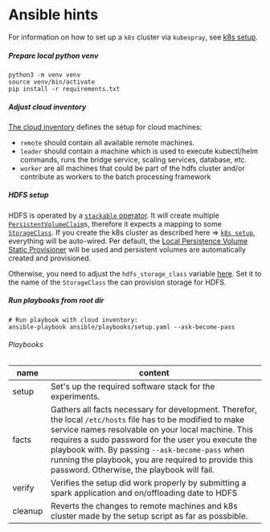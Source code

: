 # Ansible hints

For information on how to set up a `k8s` cluster via `kubespray`, see [k8s setup](k8s_setup/README.md).

##### Prepare local python venv
```shell
python3 -m venv venv
source venv/bin/activate
pip install -r requirements.txt
```

##### Adjust cloud inventory

[The cloud inventory](cloud.yaml) defines the setup for cloud machines:
- `remote` should contain all available remote machines.
- `leader` should contain a machine which is used to execute kubectl/helm commands, runs the bridge service, 
scaling services, database, etc.
- `worker` are all machines that could be part of the hdfs cluster and/or contribute as workers to the batch processing 
framework

##### HDFS setup
HDFS is operated by a [`stackable` operator](https://docs.stackable.tech/home/stable/hdfs/). It will create multiple 
[`PersistentVolumeClaim`](https://kubernetes.io/docs/concepts/storage/persistent-volumes)s, therefore it expects a 
mapping to some [`StorageClass`](https://kubernetes.io/docs/concepts/storage/storage-classes/). If you create the k8s 
cluster as described here => [`k8s setup`](k8s_setup/README.md), everything will be auto-wired.
Per default, the [Local Persistence Volume Static Provisioner](https://github.com/kubernetes-sigs/sig-storage-local-static-provisioner)
will be used and persistent volumes are automatically created and provisioned.

Otherwise, you need to adjust the `hdfs_storage_class` variable [here](vars.yaml). Set it to the name of the 
`StorageClass` the can provision storage for HDFS.

##### Run playbooks from root dir

```shell
# Run playbook with cloud inventory: 
ansible-playbook ansible/playbooks/setup.yaml --ask-become-pass
```

###### Playbooks 

| name    | content                                                                                                                                                                                                                                                                                                                                                                         |
|---------|---------------------------------------------------------------------------------------------------------------------------------------------------------------------------------------------------------------------------------------------------------------------------------------------------------------------------------------------------------------------------------|
| setup   | Set's up the required software stack for the experiments.                                                                                                                                                                                                                                                                                                                       |
| facts   | Gathers all facts necessary for development. Therefor, the local `/etc/hosts` file has to be modified to make service names resolvable on your local machine. This requires a sudo password for the user you execute the playbook with. By passing `--ask-become-pass` when running the playbook, you are required to provide this password. Otherwise, the playbook will fail. |
| verify  | Verifies the setup did work properly by submitting a spark application and on/offloading date to HDFS                                                                                                                                                                                                                                                                           |
| cleanup | Reverts the changes to remote machines and k8s cluster made by the setup script as far as possbible.                                                                                                                                                                                                                                                                            |
